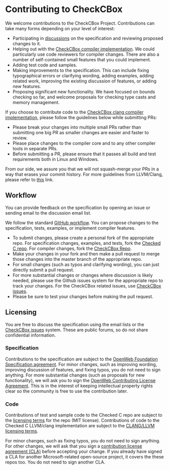 # Contributing to CheckCBox

We welcome contributions to the CheckCBox Project.  Contributions can take many forms depending
on your level of interest:

* Participating in [discussions](https://github.com/arunkumarbhattar/checkedc-llvm-project/discussions)
  on the specification and reviewing proposed changes to it.
* Helping out with the [CheckCBox compiler implementation](https://github.com/arunkumarbhattar/checkedc-llvm-project). We could
 particularly use code reviewers for compiler changes.  There are also a number of self-contained small features that 
 you could implement.
 * Adding test code and samples.
* Making improvements to the specification.  This can include fixing typographical errors or
clarifying wording, adding examples, adding related work, improving the existing discussion of features, or adding new features.
* Proposing significant new functionality.  We have focused on bounds checking so far, and welcome proposals
for checking type casts and memory management.

If you choose to contribute code to the [CheckCBox clang compiler implementation](https://github.com/arunkumarbhattar/checkedc-llvm-project),
please follow the guidelines below while submitting PRs:
- Please break your changes into multiple small PRs rather than submitting one big PR as smaller changes are easier and faster to review.
- Please place changes to the compiler core and to any other compiler tools in separate PRs.
- Before submitting a PR, please ensure that it passes all build and test requirements both in Linux and Windows.

From our side, we assure you that we will not squash-merge your PRs in a way that erases your commit history.
For more guidelines from LLVM/Clang, please refer to [this](https://llvm.org/docs/Contributing.html) link.

## Workflow

You can provide feedback on the specification by opening an issue or sending email to the discussion email list.  

We follow the standard [GitHub workflow](https://guides.github.com/introduction/flow/).  You can propose changes
to the specification, tests, examples, or implement compiler features.

 - To submit changes, please create a personal fork of the appropriate repo.  For specification changes,
   examples, and tests, fork the  [Checked C repo](https://github.com/Microsoft/checkedc).   For compiler
   changes, fork the [CheckCBox Repo](https://github.com/arunkumarbhattar/checkedc-llvm-project).
-  Make your changes in  your fork and then make a pull request to merge those changes into  the master branch of the appropriate
   repo.
 - For small changes (such as typos and clarifying wording), you can just directly submit a pull request.
 - For more substantial changes or changes where discussion is likely needed, please use the Github issues 
   system for the appropriate repo to track your changes.   For the CheckCBox related issues, use
 [CheckCBox issues](https://github.com/arunkumarbhattar/checkedc-llvm-project/issues).
 - Please be sure to test your changes before making the pull request. 

## Licensing

You are free to discuss the specification using the email lists or the
[CheckCBox issues](https://github.com/arunkumarbhattar/checkedc-llvm-project/issues) system. These are public forums, so do not
share confidential information.

### Specification
Contributions to the specification are subject to the 
[OpenWeb Foundation Specification agreement](http://www.openwebfoundation.org/legal/the-owf-1-0-agreements/owfa-1-0). 
For minor changes, such as 
improving wording, improving discussion of features, and fixing typos, you do not need to sign anything. 
For more substantial changes (such as proposals for new functionality), we will ask you to sign the
[OpenWeb Contributing License Agreement](http://www.openwebfoundation.org/legal/the-owf-1-0-agreements/owf-contributor-license-agreement-1-0---copyright-and-patent).
This is in the interest of keeping intellectual property rights clear so the community is free
to use the contribution later.

### Code

Contributions of test and sample code to the Checked C repo are subject to the
[licensing terms](https://github.com/Microsoft/CheckedC/blob/master/LICENSE.TXT)
for the repo (MIT license).  Contributions of code to the Checked C LLVM/clang implementation are
subject to the [CLANG/LLVM licensing terms](https://github.com/microsoft/checkedc-clang/blob/master/clang/LICENSE.TXT).

For minor changes, such as fixing typos, you do not need to sign anything. For other changes, we will ask that you 
sign a [contribution license agreement (CLA)](https://cla.microsoft.com/) before accepting your change. 
If you already have signed a CLA for another Microsoft-related open-source project, it covers the these repos too.
You do not need to sign another CLA.

